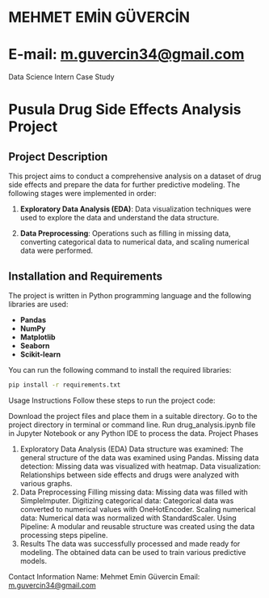 # MEHMET EMİN GÜVERCİN

# E-mail: m.guvercin34@gmail.com

Data Science Intern Case Study


# Pusula Drug Side Effects Analysis Project

## Project Description
This project aims to conduct a comprehensive analysis on a dataset of drug side effects and prepare the data for further predictive modeling. The following stages were implemented in order:
1. **Exploratory Data Analysis (EDA)**: Data visualization techniques were used to explore the data and understand the data structure.

2. **Data Preprocessing**: Operations such as filling in missing data, converting categorical data to numerical data, and scaling numerical data were performed.

## Installation and Requirements
The project is written in Python programming language and the following libraries are used:

- **Pandas**
- **NumPy**
- **Matplotlib**
- **Seaborn**
- **Scikit-learn**

You can run the following command to install the required libraries:

```bash
pip install -r requirements.txt
```

Usage Instructions
Follow these steps to run the project code:

Download the project files and place them in a suitable directory.
Go to the project directory in terminal or command line.
Run drug_analysis.ipynb file in Jupyter Notebook or any Python IDE to process the data.
Project Phases
1. Exploratory Data Analysis (EDA)
Data structure was examined: The general structure of the data was examined using Pandas.
Missing data detection: Missing data was visualized with heatmap.
Data visualization: Relationships between side effects and drugs were analyzed with various graphs.
2. Data Preprocessing
Filling missing data: Missing data was filled with SimpleImputer.
Digitizing categorical data: Categorical data was converted to numerical values ​​with OneHotEncoder.
Scaling numerical data: Numerical data was normalized with StandardScaler.
Using Pipeline: A modular and reusable structure was created using the data processing steps pipeline.
3. Results
The data was successfully processed and made ready for modeling. The obtained data can be used to train various predictive models.

Contact Information
Name: Mehmet Emin Güvercin
Email: m.guvercin34@gmail.com

